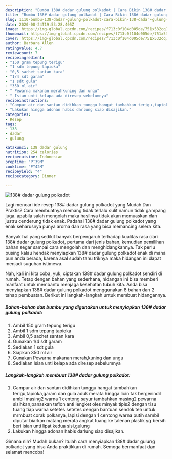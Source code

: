 ```yaml
---
description: "Bumbu 138# dadar gulung polkadot | Cara Bikin 138# dadar gulung polkadot Yang Bisa Manjain Lidah"
title: "Bumbu 138# dadar gulung polkadot | Cara Bikin 138# dadar gulung polkadot Yang Bisa Manjain Lidah"
slug: 1110-bumbu-138-dadar-gulung-polkadot-cara-bikin-138-dadar-gulung-polkadot-yang-bisa-manjain-lidah
date: 2020-08-24T19:53:28.405Z
image: https://img-global.cpcdn.com/recipes/f713c0f104d005de/751x532cq70/138-dadar-gulung-polkadot-foto-resep-utama.jpg
thumbnail: https://img-global.cpcdn.com/recipes/f713c0f104d005de/751x532cq70/138-dadar-gulung-polkadot-foto-resep-utama.jpg
cover: https://img-global.cpcdn.com/recipes/f713c0f104d005de/751x532cq70/138-dadar-gulung-polkadot-foto-resep-utama.jpg
author: Barbara Allen
ratingvalue: 4.7
reviewcount: 7
recipeingredient:
- "150 gram tepung terigu"
- "1 sdm tepung tapioka"
- "0,5 sachet santan kara"
- "1/4 sdt garam"
- "1 sdt gula"
- "350 ml air"
- " Pewarna makanan merahkuning dan ungu"
- " Isian unti kelapa ada diresep sebelumnya"
recipeinstructions:
- "Campur air dan santan didihkan tunggu hangat tambahkan terigu,tapioka,garam dan gula aduk merata hingga licin tak bergerindil ambil masing2 warna 1 centong sayur tambahkan masing2 pewarna sisihkan,panaskan teflon anti lengket oles minyak tipis2 dengan tisu tuang tiap warna setetes setetes dengan bantuan sendok teh untuk mrmbuat corak polkanya, lapisi dengan 1 centong warna putih sambil diputar biarkan matang merata angkat tuang ke talenan plastik yg bersih beri isian unti lipat kedua sisi,gulung"
- "Lakukan hingga adonan habis darlung siap disajikan."
categories:
- Resep
tags:
- 138
- dadar
- gulung

katakunci: 138 dadar gulung 
nutrition: 254 calories
recipecuisine: Indonesian
preptime: "PT39M"
cooktime: "PT42M"
recipeyield: "4"
recipecategory: Dinner

---
```



![138# dadar gulung polkadot](https://img-global.cpcdn.com/recipes/f713c0f104d005de/751x532cq70/138-dadar-gulung-polkadot-foto-resep-utama.jpg)

Lagi mencari ide resep 138# dadar gulung polkadot yang Mudah Dan Praktis? Cara membuatnya memang tidak terlalu sulit namun tidak gampang juga. apabila salah mengolah maka hasilnya tidak akan memuaskan dan justru cenderung tidak enak. Padahal 138# dadar gulung polkadot yang enak seharusnya punya aroma dan rasa yang bisa memancing selera kita.



Banyak hal yang sedikit banyak berpengaruh terhadap kualitas rasa dari 138# dadar gulung polkadot, pertama dari jenis bahan, kemudian pemilihan bahan segar sampai cara mengolah dan menghidangkannya. Tak perlu pusing kalau hendak menyiapkan 138# dadar gulung polkadot enak di mana pun anda berada, karena asal sudah tahu triknya maka hidangan ini dapat menjadi suguhan istimewa.


Nah, kali ini kita coba, yuk, ciptakan 138# dadar gulung polkadot sendiri di rumah. Tetap dengan bahan yang sederhana, hidangan ini bisa memberi manfaat untuk membantu menjaga kesehatan tubuh kita. Anda bisa menyiapkan 138# dadar gulung polkadot menggunakan 8 bahan dan 2 tahap pembuatan. Berikut ini langkah-langkah untuk membuat hidangannya.

<!--inarticleads1-->

##### Bahan-bahan dan bumbu yang digunakan untuk menyiapkan 138# dadar gulung polkadot:

1. Ambil 150 gram tepung terigu
1. Ambil 1 sdm tepung tapioka
1. Ambil 0,5 sachet santan kara
1. Gunakan 1/4 sdt garam
1. Sediakan 1 sdt gula
1. Siapkan 350 ml air
1. Gunakan  Pewarna makanan merah,kuning dan ungu
1. Sediakan  Isian unti kelapa ada diresep sebelumnya




<!--inarticleads2-->

##### Langkah-langkah membuat 138# dadar gulung polkadot:

1. Campur air dan santan didihkan tunggu hangat tambahkan terigu,tapioka,garam dan gula aduk merata hingga licin tak bergerindil ambil masing2 warna 1 centong sayur tambahkan masing2 pewarna sisihkan,panaskan teflon anti lengket oles minyak tipis2 dengan tisu tuang tiap warna setetes setetes dengan bantuan sendok teh untuk mrmbuat corak polkanya, lapisi dengan 1 centong warna putih sambil diputar biarkan matang merata angkat tuang ke talenan plastik yg bersih beri isian unti lipat kedua sisi,gulung
1. Lakukan hingga adonan habis darlung siap disajikan.




Gimana nih? Mudah bukan? Itulah cara menyiapkan 138# dadar gulung polkadot yang bisa Anda praktikkan di rumah. Semoga bermanfaat dan selamat mencoba!
